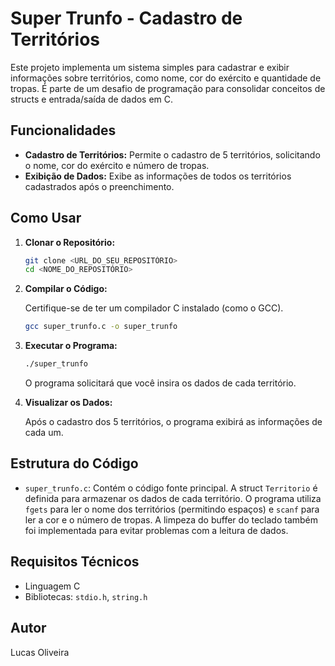 # Super Trunfo - Cadastro de Territórios

Este projeto implementa um sistema simples para cadastrar e exibir informações sobre territórios, como nome, cor do exército e quantidade de tropas.  É parte de um desafio de programação para consolidar conceitos de structs e entrada/saída de dados em C.

## Funcionalidades

*   **Cadastro de Territórios:** Permite o cadastro de 5 territórios, solicitando o nome, cor do exército e número de tropas.
*   **Exibição de Dados:** Exibe as informações de todos os territórios cadastrados após o preenchimento.

## Como Usar

1.  **Clonar o Repositório:**

    ```bash
    git clone <URL_DO_SEU_REPOSITÓRIO>
    cd <NOME_DO_REPOSITÓRIO>
    ```

2.  **Compilar o Código:**

    Certifique-se de ter um compilador C instalado (como o GCC).

    ```bash
    gcc super_trunfo.c -o super_trunfo
    ```

3.  **Executar o Programa:**

    ```bash
    ./super_trunfo
    ```

    O programa solicitará que você insira os dados de cada território.

4.  **Visualizar os Dados:**

    Após o cadastro dos 5 territórios, o programa exibirá as informações de cada um.

## Estrutura do Código

*   `super_trunfo.c`:  Contém o código fonte principal.  A struct `Territorio` é definida para armazenar os dados de cada território.  O programa utiliza `fgets` para ler o nome dos territórios (permitindo espaços) e `scanf` para ler a cor e o número de tropas.  A limpeza do buffer do teclado também foi implementada para evitar problemas com a leitura de dados.

## Requisitos Técnicos

*   Linguagem C
*   Bibliotecas: `stdio.h`, `string.h`



## Autor
Lucas Oliveira
